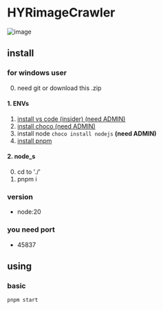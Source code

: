 # HYRimageCrawler
![image](https://github.com/andythebreaker/HYRimageCrawler/assets/43373581/3c37e891-73ff-48a9-938e-5971f102ce63)

## install

### for windows user

0. need git or download this .zip

#### 1. ENVs

1. [install vs code (insider) (need ADMIN)](https://code.visualstudio.com/insiders/)
2. [install choco (need ADMIN)](https://docs.chocolatey.org/en-us/choco/setup#install-with-powershell.exe)
3. install node `choco install nodejs` **(need ADMIN)**
4. [install pnpm](/install_how_to/pnpm.txt)

#### 2. node_s

0. cd to './'
1. pnpm i

### version

- node:20

### you need port

- 45837

## using

### basic

`pnpm start`
